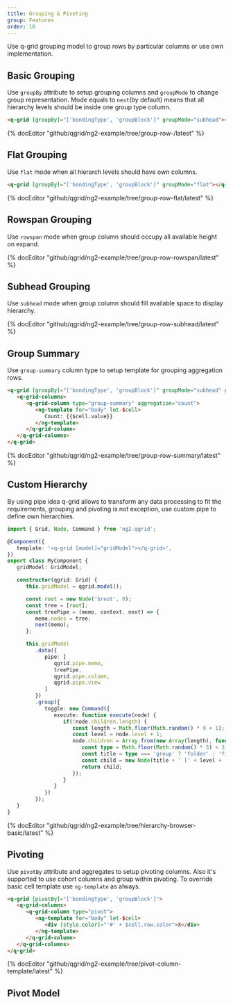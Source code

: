 ```yaml
---
title: Grouping & Pivoting
group: Features
order: 10
---
```


Use q-grid grouping model to group rows by particular columns or use own implementation.

## Basic Grouping

Use `groupBy` attribute to setup grouping columns and `groupMode` to change group representation. Mode equals to `nest`(by default) means that all hierarchy levels should be inside one group type column.

```html
<q-grid [groupBy]="['bondingType', 'groupBlock']" groupMode="subhead"></q-grid>
```

{% docEditor "github/qgrid/ng2-example/tree/group-row-/latest" %}

## Flat Grouping

Use `flat` mode when all hierarch levels should have own columns.

```html
<q-grid [groupBy]="['bondingType', 'groupBlock']" groupMode="flat"></q-grid>
```

{% docEditor "github/qgrid/ng2-example/tree/group-row-flat/latest" %}

## Rowspan Grouping

Use `rowspan` mode when group column should occupy all available height on expand.

{% docEditor "github/qgrid/ng2-example/tree/group-row-rowspan/latest" %}

## Subhead Grouping

Use `subhead` mode when group column should fill available space to display hierarchy.

{% docEditor "github/qgrid/ng2-example/tree/group-row-subhead/latest" %}

## Group Summary

Use `group-summary` column type to setup template for grouping aggregation rows.

```html
<q-grid [groupBy]="['bondingType', 'groupBlock']" groupMode="subhead" groupSummary="leaf">
   <q-grid-columns>
      <q-grid-column type="group-summary" aggregation="count">
         <ng-template for="body" let-$cell>
            Count: {{$cell.value}}
         </ng-template>
      </q-grid-column>
   </q-grid-columns>
</q-grid>
```

{% docEditor "github/qgrid/ng2-example/tree/group-row-summary/latest" %}

## Custom Hierarchy

By using pipe idea q-grid allows to transform any data processing to fit the requirements, grouping and pivoting is not exception, use custom pipe to define own hierarchies.

```typescript
import { Grid, Node, Command } from 'ng2-qgrid';

@Component({
   template: '<q-grid [model]="gridModel"></q-grid>',
})
export class MyComponent {
   gridModel: GridModel;

   constructor(qgrid: Grid) {
      this.gridModel = qgrid.model();

      const root = new Node('$root', 0);
      const tree = [root];
      const treePipe = (memo, context, next) => {
         memo.nodes = tree;
         next(memo);
      };

      this.gridModel
         .data({
            pipe: [
               qgrid.pipe.memo,
               treePipe,
               qgrid.pipe.column,
               qgrid.pipe.view
            ]
         })
         .group({
            toggle: new Command({
               execute: function execute(node) {
                  if(!node.children.length) {
                     const length = Math.floor(Math.random() * 9 + 1);
                     const level = node.level + 1;
                     node.children = Array.from(new Array(length), function (x, i) {
                        const type = Math.floor(Math.random() * 5) < 3 ? 'group' : 'value';
                        const title = type === 'group' ? 'folder' : 'file';
                        const child = new Node(title + ' [' + level + ',' + i + '] ', level, type);
                        return child;
                     });
                  }
               }
            })
         });
   }
}
```
{% docEditor "github/qgrid/ng2-example/tree/hierarchy-browser-basic/latest" %}

## Pivoting

Use `pivotBy` attribute and aggregates to setup pivoting columns. Also it's supported to use cohort columns and group within pivoting. To override basic cell template use `ng-template` as always.

```html
<q-grid [pivotBy]="['bondingType', 'groupBlock']">
   <q-grid-columns>
      <q-grid-column type="pivot">
         <ng-template for="body" let-$cell>
            <div [style.color]="'#' + $cell.row.color">X</div>
         </ng-template>
      </q-grid-column>
   </q-grid-columns>
</q-grid>
```

{% docEditor "github/qgrid/ng2-example/tree/pivot-column-template/latest" %}

## Pivot Model


